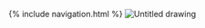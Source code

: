 {% include navigation.html %}
![Untitled drawing](https://user-images.githubusercontent.com/77864093/159571057-4b976db7-f43c-48d6-870b-bb48a25bc970.jpg)
